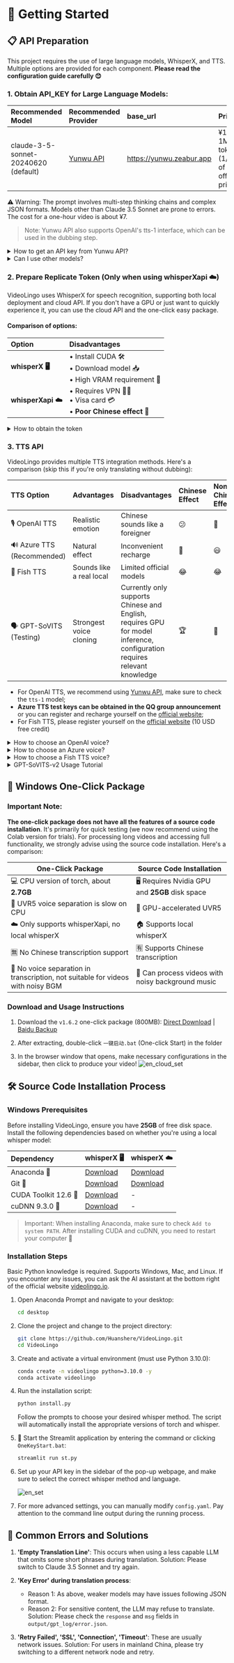 
# 🚀 Getting Started

## 📋 API Preparation
This project requires the use of large language models, WhisperX, and TTS. Multiple options are provided for each component. **Please read the configuration guide carefully 😊**
### 1. **Obtain API_KEY for Large Language Models**:

| Recommended Model | Recommended Provider | base_url | Price | Effect |
|:-----|:---------|:---------|:-----|:---------|
| claude-3-5-sonnet-20240620 (default) | [Yunwu API](https://yunwu.zeabur.app/register?aff=TXMB) | https://yunwu.zeabur.app | ¥15 / 1M tokens (1/10 of official price) | 🤩 |

⚠️ Warning: The prompt involves multi-step thinking chains and complex JSON formats. Models other than Claude 3.5 Sonnet are prone to errors. The cost for a one-hour video is about ¥7.

> Note: Yunwu API also supports OpenAI's tts-1 interface, which can be used in the dubbing step.

<details>
<summary>How to get an API key from Yunwu API?</summary>

1. Click the link for the recommended provider above
2. Register an account and recharge
3. Create a new API key on the API key page
4. For Yunwu API, make sure to check `Unlimited Quota`, select the `claude-3-5-sonnet-20240620` model, and it is recommended to choose the `Pure AZ 1.5x` channel. If you need to use OpenAI for dubbing, also check the `tts-1` model
</details>

<details>
<summary>Can I use other models?</summary>

- ✅ Supports OAI-Like API interfaces, but you need to change it yourself in the Streamlit sidebar.
- ⚠️ However, other models (especially small models) have weak ability to follow instructions and are very likely to report errors during translation, which is strongly discouraged.
</details>

### 2. **Prepare Replicate Token** (Only when using whisperXapi ☁️)

VideoLingo uses WhisperX for speech recognition, supporting both local deployment and cloud API. If you don't have a GPU or just want to quickly experience it, you can use the cloud API and the one-click easy package.

#### Comparison of options:
| Option | Disadvantages |
|:-----|:-----|
| **whisperX 🖥️** | • Install CUDA 🛠️<br>• Download model 📥<br>• High VRAM requirement 💾 |
| **whisperXapi ☁️** | • Requires VPN 🕵️‍♂️<br>• Visa card 💳<br>• **Poor Chinese effect** 🚫 |

<details>
<summary>How to obtain the token</summary>
Register at [Replicate](https://replicate.com/account/api-tokens), bind a Visa card payment method, and obtain the token. **Or join the QQ group to get a free test token from the group announcement**
</details>

### 3. **TTS API**
VideoLingo provides multiple TTS integration methods. Here's a comparison (skip this if you're only translating without dubbing):

| TTS Option | Advantages | Disadvantages | Chinese Effect | Non-Chinese Effect |
|:---------|:-----|:-----|:---------|:-----------|
| 🎙️ OpenAI TTS | Realistic emotion | Chinese sounds like a foreigner | 😕 | 🤩 |
| 🔊 Azure TTS (Recommended) | Natural effect | Inconvenient recharge | 🤩 | 😃 |
| 🎤 Fish TTS  | Sounds like a real local | Limited official models | 😂 | 😂 |
| 🗣️ GPT-SoVITS (Testing) | Strongest voice cloning | Currently only supports Chinese and English, requires GPU for model inference, configuration requires relevant knowledge | 🏆 | 🚫 |

- For OpenAI TTS, we recommend using [Yunwu API](https://yunwu.zeabur.app/register?aff=TXMB), make sure to check the `tts-1` model;
- **Azure TTS test keys can be obtained in the QQ group announcement** or you can register and recharge yourself on the [official website](https://learn.microsoft.com/zh-cn/azure/ai-services/speech-service/get-started-text-to-speech?tabs=windows%2Cterminal&pivots=programming-language-python);
- For Fish TTS, please register yourself on the [official website](https://fish.audio/zh-CN/go-api/) (10 USD free credit)

<details>
<summary>How to choose an OpenAI voice?</summary>

You can find the voice list on the [official website](https://platform.openai.com/docs/guides/text-to-speech/voice-options), such as `alloy`, `echo`, `nova`, etc. Modify `openai_tts.voice` in `config.yaml` to change the voice.

</details>

<details>
<summary>How to choose an Azure voice?</summary>

It is recommended to listen and choose the voice you want in the [online experience](https://speech.microsoft.com/portal/voicegallery), and find the corresponding code for that voice in the right-hand code, such as `zh-CN-XiaoxiaoMultilingualNeural`

</details>

<details>
<summary>How to choose a Fish TTS voice?</summary>

Go to the [official website](https://fish.audio) to listen and choose the voice you want, and find the corresponding code for that voice in the URL, such as Ding Zhen is `54a5170264694bfc8e9ad98df7bd89c3`. Popular voices have been added to `config.yaml`. If you need to use other voices, please modify the `fish_tts.character_id_dict` dictionary in `config.yaml`.

</details>

<details>
<summary>GPT-SoVITS-v2 Usage Tutorial</summary>

1. Go to the [official Yuque document](https://www.yuque.com/baicaigongchang1145haoyuangong/ib3g1e/dkxgpiy9zb96hob4#KTvnO) to check the configuration requirements and download the integrated package.

2. Place `GPT-SoVITS-v2-xxx` in the same directory level as `VideoLingo`. **Note that they should be parallel folders.**

3. Choose one of the following methods to configure the model:

   a. Self-trained model:
   - After training the model, `tts_infer.yaml` under `GPT-SoVITS-v2-xxx\GPT_SoVITS\configs` will automatically be filled with your model address. Copy and rename it to `your_preferred_english_character_name.yaml`
   - In the same directory as the `yaml` file, place the reference audio you'll use later, named `your_preferred_english_character_name_text_content_of_reference_audio.wav` or `.mp3`, for example `Huanyuv2_Hello, this is a test audio.wav`
   - In the sidebar of the VideoLingo webpage, set `GPT-SoVITS Character` to `your_preferred_english_character_name`.

   b. Use pre-trained model:
   - Download my model from [here](https://vip.123pan.cn/1817874751/8137723), extract and overwrite to `GPT-SoVITS-v2-xxx`.
   - Set `GPT-SoVITS Character` to `Huanyuv2`.

   c. Use other trained models:
   - Place the `xxx.ckpt` model file in the `GPT_weights_v2` folder and the `xxx.pth` model file in the `SoVITS_weights_v2` folder.
   - Refer to method a, rename the `tts_infer.yaml` file and modify the `t2s_weights_path` and `vits_weights_path` in the `custom` section of the file to point to your models, for example:
  
      ```yaml
      # Example configuration for method b:
      t2s_weights_path: GPT_weights_v2/Huanyu_v2-e10.ckpt
      version: v2
      vits_weights_path: SoVITS_weights_v2/Huanyu_v2_e10_s150.pth
      ```
   - Refer to method a, place the reference audio you'll use later in the same directory as the `yaml` file, named `your_preferred_english_character_name_text_content_of_reference_audio.wav` or `.mp3`, for example `Huanyuv2_Hello, this is a test audio.wav`. The program will automatically recognize and use it.
   - ⚠️ Warning: **Please use English to name the `character_name`**, otherwise errors will occur. The `text_content_of_reference_audio` can be in Chinese. It's still in beta version and may produce errors.


   ```
   # Expected directory structure:
   .
   ├── VideoLingo
   │   └── ...
   └── GPT-SoVITS-v2-xxx
       ├── GPT_SoVITS
       │   └── configs
       │       ├── tts_infer.yaml
       │       ├── your_preferred_english_character_name.yaml
       │       └── your_preferred_english_character_name_text_content_of_reference_audio.wav
       ├── GPT_weights_v2
       │   └── [Your GPT model file]
       └── SoVITS_weights_v2
           └── [Your SoVITS model file]
   ```
        
After configuration, make sure to select `Reference Audio Mode` in the webpage sidebar (for detailed principles, please refer to the Yuque document). During the dubbing step, VideoLingo will automatically open the inference API port of GPT-SoVITS in the pop-up command line. You can manually close it after dubbing is complete. Note that the stability of this method depends on the chosen base model.</details>

## 💨 Windows One-Click Package

### Important Note:

**The one-click package does not have all the features of a source code installation**. It's primarily for quick testing (we now recommend using the Colab version for trials). For processing long videos and accessing full functionality, we strongly advise using the source code installation. Here's a comparison:

| One-Click Package | Source Code Installation |
|-------------------|--------------------------|
| 💻 CPU version of torch, about **2.7GB** | 🖥️ Requires Nvidia GPU and **25GB** disk space |
| 🐢 UVR5 voice separation is slow on CPU | 🚀 GPU-accelerated UVR5 |
| ☁️ Only supports whisperXapi, no local whisperX | 🏠 Supports local whisperX |
| 🈚 No Chinese transcription support | 🈶 Supports Chinese transcription |
| 🎵 No voice separation in transcription, not suitable for videos with noisy BGM | 🎼 Can process videos with noisy background music |

### Download and Usage Instructions

1. Download the `v1.6.2` one-click package (800MB): [Direct Download](https://vip.123pan.cn/1817874751/8372004) | [Baidu Backup](https://pan.baidu.com/s/1H_3PthZ3R3NsjS0vrymimg?pwd=ra64)

2. After extracting, double-click `一键启动.bat` (One-click Start) in the folder

3. In the browser window that opens, make necessary configurations in the sidebar, then click to produce your video!
  ![en_cloud_set](https://github.com/user-attachments/assets/e3219a4d-bdcd-4613-b6c9-5c6577c3e032)

## 🛠️ Source Code Installation Process

### Windows Prerequisites

Before installing VideoLingo, ensure you have **25GB** of free disk space. Install the following dependencies based on whether you're using a local whisper model:

| Dependency | whisperX 🖥️ | whisperX ☁️ |
|:-----------|:------------|:------------|
| Anaconda 🐍 | [Download](https://www.anaconda.com/products/distribution#download-section) | [Download](https://www.anaconda.com/products/distribution#download-section) |
| Git 🌿 | [Download](https://git-scm.com/download/win) | [Download](https://git-scm.com/download/win) |
| CUDA Toolkit 12.6 🚀 | [Download](https://developer.download.nvidia.com/compute/cuda/12.6.0/local_installers/cuda_12.6.0_560.76_windows.exe) | - |
| cuDNN 9.3.0 🧠 | [Download](https://developer.download.nvidia.com/compute/cudnn/9.3.0/local_installers/cudnn_9.3.0_windows.exe) | - |

> Important: When installing Anaconda, make sure to check `Add to system PATH`. After installing CUDA and cuDNN, you need to restart your computer 🔄

### Installation Steps

Basic Python knowledge is required. Supports Windows, Mac, and Linux. If you encounter any issues, you can ask the AI assistant at the bottom right of the official website [videolingo.io](https://videolingo.io).

1. Open Anaconda Prompt and navigate to your desktop:
   ```bash
   cd desktop
   ```

2. Clone the project and change to the project directory:
   ```bash
   git clone https://github.com/Huanshere/VideoLingo.git
   cd VideoLingo
   ```

3. Create and activate a virtual environment (must use Python 3.10.0):
   ```bash
   conda create -n videolingo python=3.10.0 -y
   conda activate videolingo
   ```

4. Run the installation script:
   ```bash
   python install.py
   ```
   Follow the prompts to choose your desired whisper method. The script will automatically install the appropriate versions of torch and whisper.

5. 🎉 Start the Streamlit application by entering the command or clicking `OneKeyStart.bat`:
   ```bash
   streamlit run st.py
   ```

6. Set up your API key in the sidebar of the pop-up webpage, and make sure to select the correct whisper method and language.

   ![en_set](https://github.com/user-attachments/assets/2f32f49b-0b7a-4ff4-930f-4e5f9bac9002)

7. For more advanced settings, you can manually modify `config.yaml`. Pay attention to the command line output during the running process.

## 🚨 Common Errors and Solutions

1. **'Empty Translation Line'**: This occurs when using a less capable LLM that omits some short phrases during translation. Solution: Please switch to Claude 3.5 Sonnet and try again.

2. **'Key Error' during translation process**: 
   - Reason 1: As above, weaker models may have issues following JSON format.
   - Reason 2: For sensitive content, the LLM may refuse to translate.
   Solution: Please check the `response` and `msg` fields in `output/gpt_log/error.json`.

3. **'Retry Failed', 'SSL', 'Connection', 'Timeout'**: These are usually network issues. Solution: For users in mainland China, please try switching to a different network node and retry.


